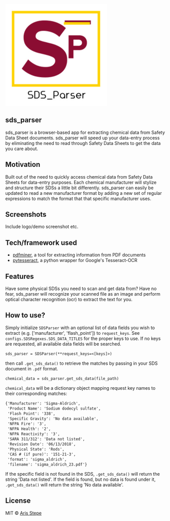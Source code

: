 ![alt text](https://github.com/astepe/sds_parser/blob/master/LogoSample_ByTailorBrands.jpg)

## sds_parser
sds_parser is a browser-based app for extracting chemical data from Safety Data Sheet documents. sds_parser will speed up your
data-entry process by eliminating the need to read through Safety Data Sheets to get the data you care about.

## Motivation
Built out of the need to quickly access chemical data from Safety Data Sheets for data-entry purposes. Each chemical manufacturer will stylize and structure their SDSs a little bit differently. sds_parser can easily be updated to read a new manufacturer format by adding a new set of regular expressions to match the format that that specific manufacturer uses. 

## Screenshots
Include logo/demo screenshot etc.

## Tech/framework used
* [pdfminer](https://github.com/euske/pdfminer), a tool for extracting information from PDF documents
* [pytesseract](https://pypi.org/project/pytesseract/), a python wrapper for Google's Tesseract-OCR

## Features
Have some physical SDSs you need to scan and get data from? Have no fear, sds_parser will recognize your scanned file as an image and perform optical character recognition (ocr) to extract the text for you. 

## How to use?
Simply initialize `SDSParser` with an optional list of data fields you wish to extract (e.g. ['manufacturer', 'flash_point']) to `request_keys`. See `configs.SDSRegexes.SDS_DATA_TITLES` for the proper keys to use. If no keys are requested, all available data fields will be searched.
```
sds_parser = SDSParser(**request_keys=<[keys]>)
```
then call `.get_sds_data()` to retrieve the matches by passing in your SDS document in `.pdf` format.

```
chemical_data = sds_parser.get_sds_data(file_path)
```
`chemical_data` will be a dictionary object mapping request key names to their corresponding matches:
```
{'Manufacturer': 'Sigma-Aldrich', 
 'Product Name': 'Sodium dodecyl sulfate', 
 'Flash Point': '338', 
 'Specific Gravity': 'No data available', 
 'NFPA Fire': '3', 
 'NFPA Health': '2', 
 'NFPA Reactivity': '3', 
 'SARA 311/312': 'Data not listed', 
 'Revision Date': '06/13/2018', 
 'Physical State': 'Rods', 
 'CAS # (if pure)': '151-21-3', 
 'format': 'sigma_aldrich', 
 'filename': 'sigma_aldrich_23.pdf'}
```

If the specific field is not found in the SDS, `.get_sds_data()` will return the string 'Data not listed'. 
If the field is found, but no data is found under it, `.get_sds_data()` will return the string 'No data available'.

## License

MIT © [Aris Stepe](http://www.arisstepe.com/)
